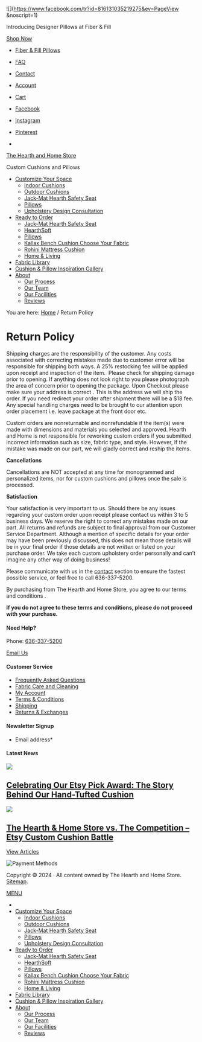 ![](https://www.facebook.com/tr?id=816131035219275&ev=PageView
&noscript=1)     

     

Introducing Designer Pillows at Fiber & Fill

[Shop Now](https://www.fiberandfill.com/?utm_source=EMAIL&utm_medium=HNHLINK&utm_campaign=SK&utm_id=HNH)

* [Fiber & Fill Pillows](https://www.fiberandfill.com/?utm_source=EMAIL&utm_medium=HNHLINK&utm_campaign=SK&utm_id=HNH)
* [FAQ](https://thehearthandhomestore.com/frequently-asked-questions/)
* [Contact](https://thehearthandhomestore.com/contact/)
* [Account](https://thehearthandhomestore.com/my-account/)
* [Cart](https://thehearthandhomestore.com/cart/)

* [Facebook](https://www.facebook.com/myHearthandHome/)
* [Instagram](https://www.instagram.com/hearthandhomestore/)
* [Pinterest](https://www.pinterest.com/myhearthandhome/)

* 

[The Hearth and Home Store](https://thehearthandhomestore.com/)

Custom Cushions and Pillows

* [Customize Your Space](https://thehearthandhomestore.com/customize-your-space/)
    * [Indoor Cushions](https://thehearthandhomestore.com/customize-your-space/custom-indoor-cushions/)
    * [Outdoor Cushions](https://thehearthandhomestore.com/customize-your-space/custom-outdoor-cushions/)
    * [Jack-Mat Hearth Safety Seat](https://thehearthandhomestore.com/shop/ready-to-order/jack-mat-hearth-cushion/jack-mat/)
    * [Pillows](https://thehearthandhomestore.com/customize-your-space/custom-pillows/)
    * [Upholstery Design Consultation](https://thehearthandhomestore.com/customize-your-space/consultation/)
* [Ready to Order](https://thehearthandhomestore.com/product-category/ready-to-order/)
    * [Jack-Mat Hearth Safety Seat](https://thehearthandhomestore.com/shop/ready-to-order/jack-mat-hearth-cushion/jack-mat/)
    * [HearthSoft](https://thehearthandhomestore.com/shop/custom-orders/orders-in-progress/hearthsoft/)
    * [Pillows](https://www.fiberandfill.com/?utm_source=EMAIL&utm_medium=HNHLINK&utm_campaign=SK&utm_id=HNH)
    * [Kallax Bench Cushion Choose Your Fabric](https://thehearthandhomestore.com/shop/ready-to-order/kallax-bench-cushion/kallax-bench-cushion/)
    * [Rohini Mattress Cushion](https://thehearthandhomestore.com/shop/custom-orders/orders-in-progress/rohini-mattress-cushion/)
    * [Home & Living](https://thehearthandhomestore.com/product-category/ready-to-order/home-living/)
* [Fabric Library](https://thehearthandhomestore.com/fabric-library/)
* [Cushion & Pillow Inspiration Gallery](https://thehearthandhomestore.com/about/inspiration-gallery/)
* [About](https://thehearthandhomestore.com/about/)
    * [Our Process](https://thehearthandhomestore.com/about/our-process/)
    * [Our Team](https://thehearthandhomestore.com/about/our-team/)
    * [Our Facilities](https://thehearthandhomestore.com/about/our-facilities/)
    * [Reviews](https://thehearthandhomestore.com/about/reviews/)

You are here: [Home](https://thehearthandhomestore.com/) / Return Policy

Return Policy
=============

Shipping charges are the responsibility of the customer. Any costs associated with correcting mistakes made due to customer error will be responsible for shipping both ways. A 25% restocking fee will be applied upon receipt and inspection of the item.  Please check for shipping damage prior to opening. If anything does not look right to you please photograph the area of concern prior to opening the package. Upon Checkout please make sure your address is correct . This is the address we will ship the order. If you need redirect your order after shipment there will be a $18 fee. Any special handling charges need to be brought to our attention upon order placement i.e. leave package at the front door etc.

Custom orders are nonreturnable and nonrefundable if the item(s) were made with dimensions and materials you selected and approved. Hearth and Home is not responsible for reworking custom orders if you submitted incorrect information such as size, fabric type, and style. However, if the mistake was made on our part, we will gladly correct and reship the items.

**Cancellations**

Cancellations are NOT accepted at any time for monogrammed and personalized items, nor for custom cushions and pillows once the sale is processed.

**Satisfaction**

Your satisfaction is very important to us. Should there be any issues regarding your custom order upon receipt please contact us within 3 to 5 business days. We reserve the right to correct any mistakes made on our part. All returns and refunds are subject to final approval from our Customer Service Department. Although a mention of specific details for your order may have been previously discussed, this does not mean those details will be in your final order if those details are not _written_ or listed on your purchase order. We take each custom upholstery order personally and can’t imagine any other way of doing business!

Please communicate with us in the [contact](https://thehearthandhomestore.com/contact/) section to ensure the fastest possible service, or feel free to call 636-337-5200.

By purchasing from The Hearth and Home Store, you agree to our terms and conditions .

**If you do not agree to these terms and conditions, please do not** **proceed with your purchase.**

#### Need Help?

Phone: [636-337-5200](tel:1-636-337-5200)

[Email Us](https://thehearthandhomestore.com/contact/)

#### Customer Service

* [Frequently Asked Questions](https://thehearthandhomestore.com/frequently-asked-questions/)
* [Fabric Care and Cleaning](https://thehearthandhomestore.com/fabric-care-cleaning/)
* [My Account](https://thehearthandhomestore.com/my-account/)
* [Terms & Conditions](https://thehearthandhomestore.com/termsconditions/)
* [Shipping](https://thehearthandhomestore.com/shipping/)
* [Returns & Exchanges](https://thehearthandhomestore.com/return-policy/)

#### Newsletter Signup

            

* Email address\*
    

       

#### Latest News

[![](https://thehearthandhomestore.com/wp-content/uploads/2024/08/iap_640x640.3780444514_byx8zqxo-2-150x150.jpg)](https://thehearthandhomestore.com/2024/08/celebrating-our-etsy-pick-award-the-story-behind-our-hand-tufted-cushion/)

[Celebrating Our Etsy Pick Award: The Story Behind Our Hand-Tufted Cushion](https://thehearthandhomestore.com/2024/08/celebrating-our-etsy-pick-award-the-story-behind-our-hand-tufted-cushion/)
------------------------------------------------------------------------------------------------------------------------------------------------------------------------------------------------

[![](https://thehearthandhomestore.com/wp-content/uploads/2024/04/cushions-150x150.jpg)](https://thehearthandhomestore.com/2024/04/the-hearth-home-store-vs-the-competition-etsy-custom-cushion-battle/)

[The Hearth & Home Store vs. The Competition – Etsy Custom Cushion Battle](https://thehearthandhomestore.com/2024/04/the-hearth-home-store-vs-the-competition-etsy-custom-cushion-battle/)
------------------------------------------------------------------------------------------------------------------------------------------------------------------------------------------

[View Articles](https://thehearthandhomestore.com/blog/)

![Payment Methods](/wp-content/uploads/2017/01/credit-card-logos.png)

  

Copyright © 2024 · All content owned by The Hearth and Home Store.  
[Sitemap](https://thehearthandhomestore.com/sitemap/).

[MENU](https://thehearthandhomestore.com/)

* 
* [Customize Your Space](https://thehearthandhomestore.com/customize-your-space/)
    * [Indoor Cushions](https://thehearthandhomestore.com/customize-your-space/custom-indoor-cushions/)
    * [Outdoor Cushions](https://thehearthandhomestore.com/customize-your-space/custom-outdoor-cushions/)
    * [Jack-Mat Hearth Safety Seat](https://thehearthandhomestore.com/shop/ready-to-order/jack-mat-hearth-cushion/jack-mat/)
    * [Pillows](https://thehearthandhomestore.com/customize-your-space/custom-pillows/)
    * [Upholstery Design Consultation](https://thehearthandhomestore.com/customize-your-space/consultation/)
* [Ready to Order](https://thehearthandhomestore.com/product-category/ready-to-order/)
    * [Jack-Mat Hearth Safety Seat](https://thehearthandhomestore.com/shop/ready-to-order/jack-mat-hearth-cushion/jack-mat/)
    * [HearthSoft](https://thehearthandhomestore.com/shop/custom-orders/orders-in-progress/hearthsoft/)
    * [Pillows](https://www.fiberandfill.com/?utm_source=EMAIL&utm_medium=HNHLINK&utm_campaign=SK&utm_id=HNH)
    * [Kallax Bench Cushion Choose Your Fabric](https://thehearthandhomestore.com/shop/ready-to-order/kallax-bench-cushion/kallax-bench-cushion/)
    * [Rohini Mattress Cushion](https://thehearthandhomestore.com/shop/custom-orders/orders-in-progress/rohini-mattress-cushion/)
    * [Home & Living](https://thehearthandhomestore.com/product-category/ready-to-order/home-living/)
* [Fabric Library](https://thehearthandhomestore.com/fabric-library/)
* [Cushion & Pillow Inspiration Gallery](https://thehearthandhomestore.com/about/inspiration-gallery/)
* [About](https://thehearthandhomestore.com/about/)
    * [Our Process](https://thehearthandhomestore.com/about/our-process/)
    * [Our Team](https://thehearthandhomestore.com/about/our-team/)
    * [Our Facilities](https://thehearthandhomestore.com/about/our-facilities/)
    * [Reviews](https://thehearthandhomestore.com/about/reviews/)